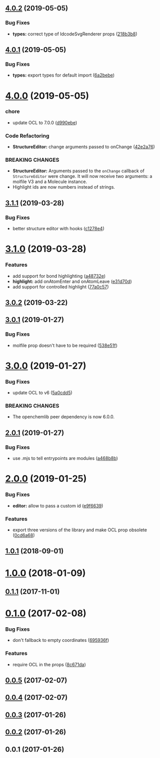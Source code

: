 ## [4.0.2](https://github.com/zakodium/react-ocl/compare/v4.0.1...v4.0.2) (2019-05-05)


### Bug Fixes

* **types:** correct type of IdcodeSvgRenderer props ([218b3b8](https://github.com/zakodium/react-ocl/commit/218b3b8))



## [4.0.1](https://github.com/zakodium/react-ocl/compare/v4.0.0...v4.0.1) (2019-05-05)


### Bug Fixes

* **types:** export types for default import ([6a2bebe](https://github.com/zakodium/react-ocl/commit/6a2bebe))



# [4.0.0](https://github.com/zakodium/react-ocl/compare/v3.1.1...v4.0.0) (2019-05-05)


### chore

* update OCL to 7.0.0 ([d990ebe](https://github.com/zakodium/react-ocl/commit/d990ebe))


### Code Refactoring

* **StructureEditor:** change arguments passed to onChange ([42e2a76](https://github.com/zakodium/react-ocl/commit/42e2a76))


### BREAKING CHANGES

* **StructureEditor:** Arguments passed to the `onChange` callback of `StructureEditor` were change. It will now receive two arguments: a molfile V3 and a Molecule instance.
* Highlight ids are now numbers instead of strings.



## [3.1.1](https://github.com/zakodium/react-ocl/compare/v3.1.0...v3.1.1) (2019-03-28)


### Bug Fixes

* better structure editor with hooks ([c1278e4](https://github.com/zakodium/react-ocl/commit/c1278e4))



# [3.1.0](https://github.com/zakodium/react-ocl/compare/v3.0.2...v3.1.0) (2019-03-28)


### Features

* add support for bond highlighting ([a48732e](https://github.com/zakodium/react-ocl/commit/a48732e))
* **highlight:** add onAtomEnter and onAtomLeave ([e31d70d](https://github.com/zakodium/react-ocl/commit/e31d70d))
* add support for controlled highlight ([77a0c57](https://github.com/zakodium/react-ocl/commit/77a0c57))



## [3.0.2](https://github.com/zakodium/react-ocl/compare/v3.0.1...v3.0.2) (2019-03-22)



## [3.0.1](https://github.com/zakodium/react-ocl/compare/v3.0.0...v3.0.1) (2019-01-27)

### Bug Fixes

- molfile prop doesn't have to be required ([538e51f](https://github.com/zakodium/react-ocl/commit/538e51f))

# [3.0.0](https://github.com/zakodium/react-ocl/compare/v2.0.1...v3.0.0) (2019-01-27)

### Bug Fixes

- update OCL to v6 ([5a0cdd5](https://github.com/zakodium/react-ocl/commit/5a0cdd5))

### BREAKING CHANGES

- The openchemlib peer dependency is now 6.0.0.

## [2.0.1](https://github.com/zakodium/react-ocl/compare/v2.0.0...v2.0.1) (2019-01-27)

### Bug Fixes

- use .mjs to tell entrypoints are modules ([a468b8b](https://github.com/zakodium/react-ocl/commit/a468b8b))

# [2.0.0](https://github.com/zakodium/react-ocl/compare/v1.0.1...v2.0.0) (2019-01-25)

### Bug Fixes

- **editor:** allow to pass a custom id ([e9f6639](https://github.com/zakodium/react-ocl/commit/e9f6639))

### Features

- export three versions of the library and make OCL prop obsolete ([0cd6a68](https://github.com/zakodium/react-ocl/commit/0cd6a68))

<a name="1.0.1"></a>

## [1.0.1](https://github.com/zakodium/react-ocl/compare/v1.0.0...v1.0.1) (2018-09-01)

<a name="1.0.0"></a>

# [1.0.0](https://github.com/zakodium/react-ocl/compare/v0.1.1...v1.0.0) (2018-01-09)

<a name="0.1.1"></a>

## [0.1.1](https://github.com/neptunjs/react-ocl/compare/v0.1.0...v0.1.1) (2017-11-01)

<a name="0.1.0"></a>

# [0.1.0](https://github.com/neptunjs/react-ocl/compare/v0.0.5...v0.1.0) (2017-02-08)

### Bug Fixes

- don't fallback to empty coordinates ([695936f](https://github.com/neptunjs/react-ocl/commit/695936f))

### Features

- require OCL in the props ([8c671da](https://github.com/neptunjs/react-ocl/commit/8c671da))

<a name="0.0.5"></a>

## [0.0.5](https://github.com/neptunjs/react-ocl/compare/v0.0.4...v0.0.5) (2017-02-07)

<a name="0.0.4"></a>

## [0.0.4](https://github.com/neptunjs/react-ocl/compare/v0.0.3...v0.0.4) (2017-02-07)

<a name="0.0.3"></a>

## [0.0.3](https://github.com/neptunjs/react-ocl/compare/v0.0.2...v0.0.3) (2017-01-26)

<a name="0.0.2"></a>

## [0.0.2](https://github.com/neptunjs/react-ocl/compare/v0.0.1...v0.0.2) (2017-01-26)

<a name="0.0.1"></a>

## 0.0.1 (2017-01-26)

